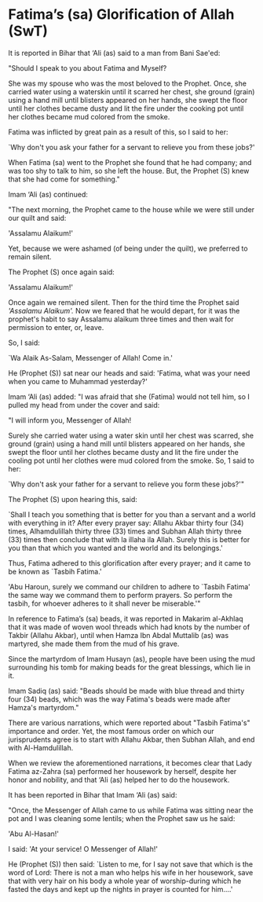 Fatima’s (sa) Glorification of Allah (SwT)
==========================================

It is reported in Bihar that ‘Ali (as) said to a man from Bani Sae'ed:

"Should I speak to you about Fatima and Myself?

She was my spouse who was the most beloved to the Prophet. Once, she
carried water using a waterskin until it scarred her chest, she ground
(grain) using a hand mill until blisters appeared on her hands, she
swept the floor until her clothes became dusty and lit the fire under
the cooking pot until her clothes became mud colored from the smoke.

Fatima was inflicted by great pain as a result of this, so I said to
her:

\`Why don't you ask your father for a servant to relieve you from these
jobs?'

When Fatima (sa) went to the Prophet she found that he had company; and
was too shy to talk to him, so she left the house. But, the Prophet (S)
knew that she had come for something."

Imam ‘Ali (as) continued:

"The next morning, the Prophet came to the house while we were still
under our quilt and said:

'Assalamu Alaikum!'

Yet, because we were ashamed (of being under the quilt), we preferred to
remain silent.

The Prophet (S) once again said:

'Assalamu Alaikum!'

Once again we remained silent. Then for the third time the Prophet said
*'Assalamu Alaikum'.* Now we feared that he would depart, for it was the
prophet's habit to say Assalamu alaikum three times and then wait for
permission to enter, or, leave.

So, I said:

\`Wa Alaik As-Salam, Messenger of Allah! Come in.'

He (Prophet (S)) sat near our heads and said: 'Fatima, what was your
need when you came to Muhammad yesterday?'

Imam ‘Ali (as) added: "I was afraid that she (Fatima) would not tell
him, so I pulled my head from under the cover and said:

"I will inform you, Messenger of Allah!

Surely she carried water using a water skin until her chest was scarred,
she ground (grain) using a hand mill until blisters appeared on her
hands, she swept the floor until her clothes became dusty and lit the
fire under the cooling pot until her clothes were mud colored from the
smoke. So, 1 said to her:

\`Why don't ask your father for a servant to relieve you form these
jobs?'"

The Prophet (S) upon hearing this, said:

\`Shall I teach you something that is better for you than a servant and
a world with everything in it? After every prayer say: Allahu Akbar
thirty four (34) times, Alhamdulillah thirty three (33) times and Subhan
Allah thirty three (33) times then conclude that with la illaha ila
Allah. Surely this is better for you than that which you wanted and the
world and its belongings.'

Thus, Fatima adhered to this glorification after every prayer; and it
came to be known as \`Tasbih Fatima.'

'Abu Haroun, surely we command our children to adhere to \`Tasbih
Fatima' the same way we command them to perform prayers. So perform the
tasbih, for whoever adheres to it shall never be miserable.'"

In reference to Fatima’s (sa) beads, it was reported in Makarim
al-Akhlaq that it was made of woven wool threads which had knots by the
number of Takbir (Allahu Akbar), until when Hamza Ibn Abdal Muttalib
(as) was martyred, she made them from the mud of his grave.

Since the martyrdom of Imam Husayn (as), people have been using the mud
surrounding his tomb for making beads for the great blessings, which lie
in it.

Imam Sadiq (as) said: "Beads should be made with blue thread and thirty
four (34) beads, which was the way Fatima's beads were made after
Hamza's martyrdom."

There are various narrations, which were reported about "Tasbih
Fatima's" importance and order. Yet, the most famous order on which our
jurisprudents agree is to start with Allahu Akbar, then Subhan Allah,
and end with Al-Hamdulillah.

When we review the aforementioned narrations, it becomes clear that Lady
Fatima az-Zahra (sa) performed her housework by herself, despite her
honor and nobility, and that ‘Ali (as) helped her to do the housework.

It has been reported in Bihar that Imam ‘Ali (as) said:

"Once, the Messenger of Allah came to us while Fatima was sitting near
the pot and I was cleaning some lentils; when the Prophet saw us he
said:

'Abu Al-Hasan!'

I said: 'At your service! O Messenger of Allah!'

He (Prophet (S)) then said: \`Listen to me, for I say not save that
which is the word of Lord: There is not a man who helps his wife in her
housework, save that with very hair on his body a whole year of
worship-during which he fasted the days and kept up the nights in prayer
is counted for him....'


